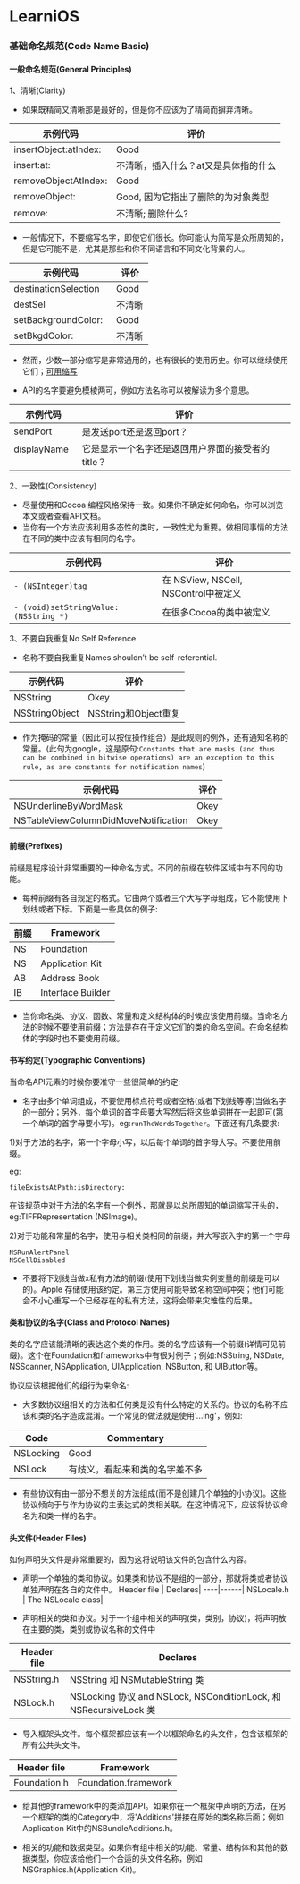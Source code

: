# LearniOS

### 基础命名规范(Code Name Basic)

#### 一般命名规范(General Principles)

1、清晰(Clarity)

* 如果既精简又清晰那是最好的，但是你不应该为了精简而摒弃清晰。

示例代码 | 评价|
----|------|
insertObject:atIndex: | Good  | 
insert:at:            | 不清晰，插入什么？at又是具体指的什么 |
removeObjectAtIndex:  | Good  |
removeObject:         | Good, 因为它指出了删除的为对象类型  |
remove:               | 不清晰; 删除什么?|

* 一般情况下，不要缩写名字，即使它们很长。你可能认为简写是众所周知的，但是它可能不是，尤其是那些和你不同语言和不同文化背景的人。

示例代码 | 评价|
----|------|
destinationSelection  | Good   | 
destSel               | 不清晰  |
setBackgroundColor:   | Good   |
setBkgdColor:         | 不清晰  |

* 然而，少数一部分缩写是非常通用的，也有很长的使用历史。你可以继续使用它们；[可用缩写](https://developer.apple.com/library/content/documentation/Cocoa/Conceptual/CodingGuidelines/Articles/APIAbbreviations.html#//apple_ref/doc/uid/20001285-BCIHCGAE)

* API的名字要避免模棱两可，例如方法名称可以被解读为多个意思。

示例代码 | 评价|
----|------|
sendPort     | 是发送port还是返回port？   | 
displayName  | 它是显示一个名字还是返回用户界面的接受者的title？| 

2、一致性(Consistency)

* 尽量使用和Cocoa 编程风格保持一致。如果你不确定如何命名，你可以浏览本文或者查看API文档。
* 当你有一个方法应该利用多态性的类时，一致性尤为重要。做相同事情的方法在不同的类中应该有相同的名字。

示例代码 | 评价|
----|------|
`- (NSInteger)tag` | 在 NSView, NSCell, NSControl中被定义| 
`- (void)setStringValue:(NSString *)`  | 在很多Cocoa的类中被定义| 

3、不要自我重复No Self Reference

* 名称不要自我重复Names shouldn’t be self-referential.

示例代码 | 评价|
----|------|
NSString | Okey| 
NSStringObject  | NSString和Object重复|

* 作为掩码的常量（因此可以按位操作组合）是此规则的例外，还有通知名称的常量。(此句为google，这是原句:`Constants that are masks (and thus can be combined in bitwise operations) are an exception to this rule, as are constants for notification names`)

示例代码 | 评价|
----|------|
NSUnderlineByWordMask | Okey| 
NSTableViewColumnDidMoveNotification  | Okey|

#### 前缀(Prefixes)

前缀是程序设计非常重要的一种命名方式。不同的前缀在软件区域中有不同的功能。

* 每种前缀有各自规定的格式。它由两个或者三个大写字母组成，它不能使用下划线或者下标。下面是一些具体的例子:

前缀 | Framework|
----|------|
NS | Foundation| 
NS | Application Kit|
AB | Address Book|
IB | Interface Builder|

* 当你命名类、协议、函数、常量和定义结构体的时候应该使用前缀。当命名方法的时候不要使用前缀；方法是存在于定义它们的类的命名空间。在命名结构体的字段时也不要使用前缀。

#### 书写约定(Typographic Conventions)

当命名API元素的时候你要准守一些很简单的约定:

* 名字由多个单词组成，不要使用标点符号或者空格(或者下划线等等)当做名字的一部分；另外，每个单词的首字母要大写然后将这些单词拼在一起即可(第一个单词的首字母要小写)。eg:`runTheWordsTogether`。下面还有几条要求:

1)对于方法的名字，第一个字母小写，以后每个单词的首字母大写。不要使用前缀。

eg:
```
fileExistsAtPath:isDirectory:
```
在该规范中对于方法的名字有一个例外，那就是以总所周知的单词缩写开头的，eg:TIFFRepresentation (NSImage)。

2)对于功能和常量的名字，使用与相关类相同的前缀，并大写嵌入字的第一个字母

```
NSRunAlertPanel
NSCellDisabled
```

* 不要将下划线当做x私有方法的前缀(使用下划线当做实例变量的前缀是可以的)。Apple 存储使用该约定。第三方使用可能导致名称空间冲突；他们可能会不小心重写一个已经存在的私有方法，这将会带来灾难性的后果。

#### 类和协议的名字(Class and Protocol Names)

类的名字应该能清晰的表达这个类的作用。类的名字应该有一个前缀(详情可见前缀)。这个在Foundation和frameworks中有很对例子；例如:NSString, NSDate, NSScanner, NSApplication, UIApplication, NSButton, 和 UIButton等。

协议应该根据他们的组行为来命名:

* 大多数协议组相关的方法和任何类是没有什么特定的关系的。协议的名称不应该和类的名字造成混淆。一个常见的做法就是使用'...ing'，例如:

Code | Commentary|
----|------|
NSLocking | Good| 
NSLock | 有歧义，看起来和类的名字差不多|

* 有些协议有由一部分不想关的方法组成(而不是创建几个单独的小协议)。这些协议倾向于与作为协议的主表达式的类相关联。在这种情况下，应该将协议命名为和类一样的名字。

#### 头文件(Header Files)

如何声明头文件是非常重要的，因为这将说明该文件的包含什么内容。

* 声明一个单独的类和协议。如果类和协议不是组的一部分，那就将类或者协议单独声明在各自的文件中。
Header file | Declares|
----|------|
NSLocale.h | The NSLocale class| 

* 声明相关的类和协议。对于一个组中相关的声明(类，类别，协议)，将声明放在主要的类，类别或协议名称的文件中

Header file | Declares|
----|------|
NSString.h | NSString 和 NSMutableString 类| 
NSLock.h   | NSLocking 协议 and NSLock, NSConditionLock, 和 NSRecursiveLock 类|

* 导入框架头文件。每个框架都应该有一个以框架命名的头文件，包含该框架的所有公共头文件。

Header file | Framework|
----|------|
Foundation.h | Foundation.framework| 

* 给其他的framework中的类添加API。如果你在一个框架中声明的方法，在另一个框架的类的Category中，将'Additions'拼接在原始的类名称后面；例如Application Kit中的NSBundleAdditions.h。

* 相关的功能和数据类型。如果你有组中相关的功能、常量、结构体和其他的数据类型，你应该给他们一个合适的头文件名称，例如NSGraphics.h(Application Kit)。
